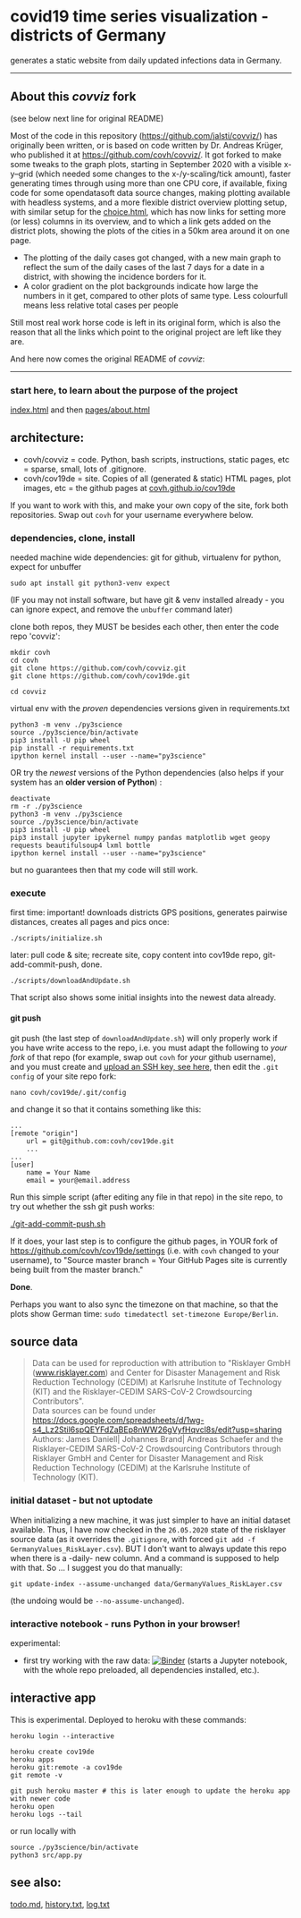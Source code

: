 # covid19 time series visualization - districts of Germany
generates a static website from daily updated infections data in Germany.

---
## About this *covviz* fork
(see below next line for original README)

Most of the code in this repository (https://github.com/jalsti/covviz/) has originally been written, or is based on code written by Dr. Andreas Krüger, who published it at https://github.com/covh/covviz/. It got forked to make some tweaks to the graph plots, starting in September 2020 with a visible x-y–grid (which needed some changes to the x-/y-scaling/tick amount), faster generating times through using more than one CPU core, if available, fixing code for some opendatasoft data source changes, making plotting available with headless systems, and a more flexible district overview plotting setup, with similar setup for the [choice.html](https://jalsti.github.io/cov19de/pages/choice.html), which has now links for setting more (or less) columns in its overview, and to which a link gets added on the district plots, showing the plots of the cities in a 50km area around it on one page.

* The plotting of the daily cases got changed, with a new main graph to reflect the sum of the daily cases of the last 7 days for a date in a district, with showing the incidence borders for it.
* A color gradient on the plot backgrounds indicate how large the numbers in it get, compared to other plots of same type. Less colourfull means less relative total cases per people

Still most real work horse code is left in its original form, which is also the reason that all the links which point to the original project are left like they are.

And here now comes the original README of *covviz*:

---

### start here, to learn about the purpose of the project

[index.html](https://covh.github.io/cov19de/index.html) and then [pages/about.html](https://covh.github.io/cov19de/pages/about.html)

## architecture:
* covh/covviz = code. Python, bash scripts, instructions, static pages, etc = sparse, small, lots of .gitignore.
* covh/cov19de = site. Copies of all (generated & static) HTML pages, plot images, etc = the github pages at [covh.github.io/cov19de](https://covh.github.io/cov19de)  

If you want to work with this, and make your own copy of the site, fork both repositories. Swap out `covh` for your username everywhere below.

### dependencies, clone, install
needed machine wide dependencies: git for github, virtualenv for python, expect for unbuffer

    sudo apt install git python3-venv expect 

(IF you may not install software, but have git & venv installed already - you can ignore expect, and remove the `unbuffer` command later)

clone both repos, they MUST be besides each other, then enter the code repo 'covviz':
```
mkdir covh
cd covh
git clone https://github.com/covh/covviz.git
git clone https://github.com/covh/cov19de.git

cd covviz
```

virtual env with the *proven* dependencies versions given in requirements.txt
```
python3 -m venv ./py3science
source ./py3science/bin/activate
pip3 install -U pip wheel
pip install -r requirements.txt
ipython kernel install --user --name="py3science"
```

OR try the *newest* versions of the Python dependencies (also helps if your system has an **older version of Python**) :
```
deactivate
rm -r ./py3science
python3 -m venv ./py3science
source ./py3science/bin/activate
pip3 install -U pip wheel
pip3 install jupyter ipykernel numpy pandas matplotlib wget geopy requests beautifulsoup4 lxml bottle
ipython kernel install --user --name="py3science"
```
but no guarantees then that my code will still work.

### execute
first time: important! downloads districts GPS positions, generates pairwise distances, creates all pages and pics once:

    ./scripts/initialize.sh

later: pull code & site; recreate site, copy content into cov19de repo, git-add-commit-push, done. 

    ./scripts/downloadAndUpdate.sh
    
That script also shows some initial insights into the newest data already.

#### git push
git push (the last step of `downloadAndUpdate.sh`) will only properly work if you have write access to the repo, i.e. you must adapt the following to *your fork* of that repo (for example, swap out `covh` for *your* github username), and you must create and [upload an SSH key, see here](https://github.com/settings/keys), then edit the `.git config` of your site repo fork: 

    nano covh/cov19de/.git/config

and change it so that it contains something like this:

```
...
[remote "origin"]
	url = git@github.com:covh/cov19de.git
	...
...
[user]
    name = Your Name
    email = your@email.address
```

Run this simple script (after editing any file in that repo) in the site repo, to try out whether the ssh git push works:

[./git-add-commit-push.sh](https://github.com/covh/cov19de/blob/master/git-add-commit-push.sh)

If it does, your last step is to configure the github pages, in YOUR fork of https://github.com/covh/cov19de/settings (i.e. with `covh` changed to your username), to "Source master branch = Your GitHub Pages site is currently being built from the master branch."

**Done**.

Perhaps you want to also sync the timezone on that machine, so that the plots show German time: `sudo timedatectl set-timezone Europe/Berlin`.


## source data

> Data can be used for reproduction with attribution to "Risklayer GmbH (www.risklayer.com) and Center for Disaster Management and Risk Reduction Technology (CEDIM) at Karlsruhe Institute of Technology (KIT) and the Risklayer-CEDIM SARS-CoV-2 Crowdsourcing Contributors".  
> Data sources can be found under https://docs.google.com/spreadsheets/d/1wg-s4_Lz2Stil6spQEYFdZaBEp8nWW26gVyfHqvcl8s/edit?usp=sharing  
> Authors: James Daniell| Johannes Brand| Andreas Schaefer and the Risklayer-CEDIM SARS-CoV-2 Crowdsourcing Contributors through Risklayer GmbH and Center for Disaster Management and Risk Reduction Technology (CEDIM) at the Karlsruhe Institute of Technology (KIT). 

### initial dataset - but not uptodate
When initializing a new machine, it was just simpler to have an initial dataset available. Thus, I have now checked in the `26.05.2020` state of the risklayer source data (as it overrides the `.gitignore`, with forced `git add -f GermanyValues_RiskLayer.csv`). BUT I don't want to always update this repo when there is a -daily- new column. And a command is supposed to help with that. So ... I suggest you do that manually:

    git update-index --assume-unchanged data/GermanyValues_RiskLayer.csv

(the undoing would be `--no-assume-unchanged`).


### interactive notebook - runs Python in your browser!

experimental: 

* first try working with the raw data: [![Binder](https://mybinder.org/badge_logo.svg)](https://mybinder.org/v2/gh/covh/covviz/master?filepath=notebooks%2Frisklayer-pandas.ipynb) (starts a Jupyter notebook, with the whole repo preloaded, all dependencies installed, etc.).

## interactive app
This is experimental. Deployed to heroku with these commands:

```
heroku login --interactive

heroku create cov19de
heroku apps
heroku git:remote -a cov19de
git remote -v

git push heroku master # this is later enough to update the heroku app with newer code
heroku open
heroku logs --tail
```

or run locally with

```
source ./py3science/bin/activate
python3 src/app.py
```

## see also:

[todo.md](todo.md), [history.txt](history.txt), [log.txt](log.txt)

